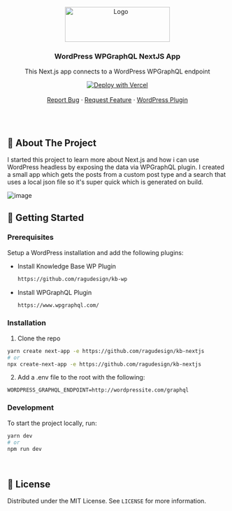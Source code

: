 <!-- PROJECT LOGO -->
<br />
<div align="center">

  <img src="https://user-images.githubusercontent.com/21065594/173569213-b65a585c-9da4-410f-8344-87fe0597472d.svg" alt="Logo" width="240" height="80">

  <h3 align="center">WordPress WPGraphQL NextJS App</h3>

  <p align="center">
    This Next.js app connects to a WordPress WPGraphQL endpoint
    <br />

[![Deploy with Vercel](https://vercel.com/button)](https://vercel.com/new/clone?repository-url=https%3A%2F%2Fgithub.com%2Fragudesign%2Fkb-nextjs&env=WORDPRESS_GRAPHQL_URL)
    <br />
    <br />
    <a href="https://github.com/ragudesign/kb-nextjs/issues/new">Report Bug</a>
    ·
    <a href="https://github.com/ragudesign/kb-nextjs/issues/new">Request Feature</a>
    ·
    <a href="https://github.com/ragudesign/kb-wp">WordPress Plugin</a>
  </p>
</div>

<br>
<br>

<!-- ABOUT THE PROJECT -->
## :wave: About The Project

I started this project to learn more about Next.js and how i can use WordPress headless by exposing the data via WPGraphQL plugin. I created a small app which gets the posts from a custom post type and a search that uses a local json file so it's super quick which is generated on build.

![image](https://user-images.githubusercontent.com/21065594/174101146-f50138a3-0009-4941-b907-017941f28b4f.png)



<!-- GETTING STARTED -->
## :rocket: Getting Started

### Prerequisites

Setup a WordPress installation and add the following plugins:
* Install Knowledge Base WP Plugin
  ```sh
  https://github.com/ragudesign/kb-wp
  ```
  
* Install WPGraphQL Plugin
  ```sh
  https://www.wpgraphql.com/
  ```

### Installation

1. Clone the repo
```bash
yarn create next-app -e https://github.com/ragudesign/kb-nextjs
# or
npx create-next-app -e https://github.com/ragudesign/kb-nextjs
```

2. Add a .env file to the root with the following:
```
WORDPRESS_GRAPHQL_ENDPOINT=http://wordpressite.com/graphql
```

### Development

To start the project locally, run:

```bash
yarn dev
# or
npm run dev
```

<br>

<!-- LICENSE -->
## :frog: License

Distributed under the MIT License. See `LICENSE` for more information.
